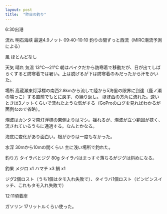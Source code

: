 ```yaml
---
layout: post
title:  "昨日の釣り"
---
```


6:30出港

流れ 明石海峡 最速4.9ノット 09:40-10:10 釣りの間ずっと西流（MIRC潮流予測による）

風 ほとんどなし

天気 晴れ 気温 13℃〜21℃ 朝はバイクだから防寒着で移動だが、日が出てしばらくすると防寒着では暑い。上は脱げるが下は防寒着のみだったから汗をかいた。

場所 高蔵瀬東灯浮標の南西2.8kmから流して陸から5海里の限界に到達（鹿ノ瀬の端っこ）する直前でもとに戻す、の繰り返し。
ほぼ西の方角に流れた。速いときは3ノットくらいで流れたような気がする（GoProのログを見ればわかるが面倒なので省略）。

潮波はカンタマ南灯浮標の東側よりはマシ。揺れるが、潮波が立つ範囲が狭く、流されているうちに通過する。なんとかなる。

海底に変化があり面白い。根がかりは一度もなかった。

水深 30mから10mの間くらい 主に浅い場所で釣れた。

釣り方 タイラバとジグ 80g タイラバはまっすぐ落ちるがジグは斜めになる。

釣果 メジロ x1 ハマチ x3 鯛 x1

ジグ2個ロスト（うち1個はタモ入れ失敗で）、タイラバ1個ロスト（ビンビンスイッチ、これもタモ入れ失敗で）

12:11頃着岸

ガソリン 17リットルくらい使った。
